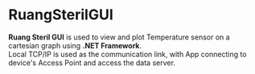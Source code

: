 # RuangSterilGUI
<b>Ruang Steril GUI</b> is used to view and plot Temperature sensor on a cartesian graph using <b>.NET Framework</b>.<br/>
Local TCP/IP is used as the communication link, with App connecting to device's Access Point and access the data server.
